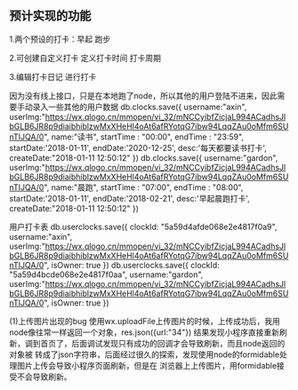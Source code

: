 ## **预计实现的功能**

1.两个预设的打卡：早起 跑步

2.可创建自定义打卡  定义打卡时间 打卡周期

3.编辑打卡日记 进行打卡


因为没有线上接口，只是在本地跑了node，所以其他的用户登陆不进来，因此需要手动录入一些其他的用户数据
db.clocks.save({
  username:"axin",      userImg:"https://wx.qlogo.cn/mmopen/vi_32/mNCCyibfZicjaL994ACadhsJlbGLB6JR8p9diaibhiblzwMxXHeHl4oAt6afRYotqG7ibw94LqqZAu0oMfm6SUnTIJQA/0",
  name:"读书",
  startTime : "00:00", 
  endTime : "23:59",
  startDate:'2018-01-11',
  endDate:'2020-12-25',
  desc:'每天都要读书打卡',
  createDate:"2018-01-11 12:50:12"
})
db.clocks.save({
  username:"gardon",
  userImg:"https://wx.qlogo.cn/mmopen/vi_32/mNCCyibfZicjaL994ACadhsJlbGLB6JR8p9diaibhiblzwMxXHeHl4oAt6afRYotqG7ibw94LqqZAu0oMfm6SUnTIJQA/0",
  name:"晨跑",
  startTime : "07:00", 
  endTime : "08:00",
  startDate:'2018-01-11',
  endDate:'2018-02-21',
  desc:'早起晨跑打卡',
  createDate:"2018-01-11 12:50:12"
})

用户打卡表
db.userclocks.save({
   clockId: "5a59d4afde068e2e4817f0a9",
   username:"axin",
   userImg:"https://wx.qlogo.cn/mmopen/vi_32/mNCCyibfZicjaL994ACadhsJlbGLB6JR8p9diaibhiblzwMxXHeHl4oAt6afRYotqG7ibw94LqqZAu0oMfm6SUnTIJQA/0",
   isOwner: true
})
db.userclocks.save({
   clockId: "5a59d4bcde068e2e4817f0aa",
   username:"gardon",
   userImg:"https://wx.qlogo.cn/mmopen/vi_32/mNCCyibfZicjaL994ACadhsJlbGLB6JR8p9diaibhiblzwMxXHeHl4oAt6afRYotqG7ibw94LqqZAu0oMfm6SUnTIJQA/0",
   isOwner: true
})


(1)上传图片出现的bug
使用wx.uploadFile上传图片的时候，上传成功后，我用node像往常一样返回一个对象，res.json({url:"34"})
结果发现小程序直接重新刷新，调到首页了，后面调试发现只有成功的回调才会导致刷新，而且node返回的对象被
转成了json字符串，后面经过很久的探索，发现使用node的formidable处理图片上传会导致小程序页面刷新，但是在
浏览器上上传图片，用formidable接受不会导致刷新。

